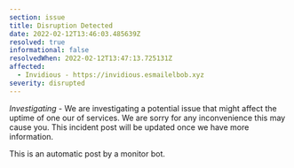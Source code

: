 ```yaml
---
section: issue
title: Disruption Detected
date: 2022-02-12T13:46:03.485639Z
resolved: true
informational: false
resolvedWhen: 2022-02-12T13:47:13.725131Z
affected:
  - Invidious - https://invidious.esmailelbob.xyz
severity: disrupted
---
```

*Investigating* - We are investigating a potential issue that might affect the uptime of one our of services. We are sorry for any inconvenience this may cause you. This incident post will be updated once we have more information.

This is an automatic post by a monitor bot.
        